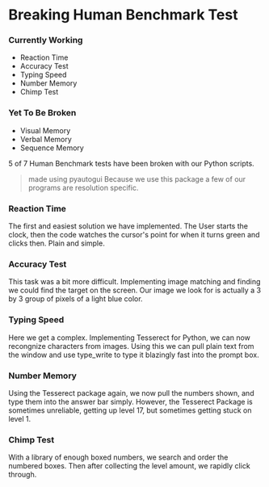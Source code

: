# Breaking Human Benchmark Test

### Currently Working
- Reaction Time
- Accuracy Test
- Typing Speed
- Number Memory
- Chimp Test

### Yet To Be Broken
- Visual Memory
- Verbal Memory
- Sequence Memory

5 of 7 Human Benchmark tests have been broken with our Python scripts.
> made using pyautogui
Because we use this package a few of our programs are resolution specific.


### Reaction Time
The first and easiest solution we have implemented.  The User starts the clock, then the code watches the cursor's point for when it turns green and clicks then.
Plain and simple.

### Accuracy Test
This task was a bit more difficult. Implementing image matching and finding we could find the target on the screen.  Our image we look for is actually a 3 by 3 group of pixels of a light blue color.

### Typing Speed
Here we get a complex.  Implementing Tesserect for Python, we can now recongnize characters from images.  Using this we can pull plain text from the window and use type_write to type it blazingly fast into the prompt box.

### Number Memory
Using the Tesserect package again, we now pull the numbers shown, and type them into the answer bar simply.  However, the Tesserect Package is sometimes unreliable, getting up level 17, but sometimes getting stuck on level 1.

### Chimp Test
With a library of enough boxed numbers, we search and order the numbered boxes.  Then after collecting the level amount, we rapidly click through.

